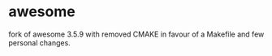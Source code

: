 # awesome
fork of awesome 3.5.9 with removed CMAKE in favour of a Makefile and few personal changes.
